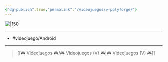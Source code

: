 ```yaml
---
{"dg-publish":true,"permalink":"/videojuegos/v-polyforge/"}
---
```



![|150](https://images.igdb.com/igdb/image/upload/t_cover_big/co6ms1.jpg)

---

- #videojuego/Android 

---

> [[🎮 Videojuegos 🎮/🎮 Videojuegos (V) 🎮\|🎮 Videojuegos (V) 🎮]]